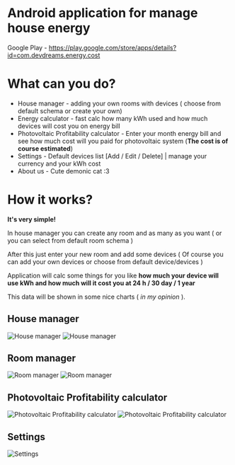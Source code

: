 # Android application for manage house energy
Google Play - https://play.google.com/store/apps/details?id=com.devdreams.energy.cost

# What can you do? 
- House manager - adding your own rooms with devices ( choose from default schema or create your own)
- Energy calculator - fast calc how many kWh used and how much devices will cost you on energy bill
- Photovoltaic Profitability calculator - Enter your month energy bill and see how much cost will you paid for photovoltaic system (**The cost is of course estimated**)
- Settings - Default devices list [Add / Edit / Delete] | manage your currency and your kWh cost
- About us - Cute demonic cat :3 

# How it works? 
**It's very simple!** 

In house manager you can create any room and as many as you want ( or you can select from default room schema )

After this just enter your new room and add some devices ( Of course you can add your own devices or choose from default device/devices )

Application will calc some things for you like **how much your device will use kWh and how much will it cost you at 24 h / 30 day / 1 year**

This data will be shown in some nice charts ( _in my opinion_ ). 

## House manager
![House manager](https://lh3.googleusercontent.com/69AnGr7I9HeEAWzLCcC_Ee8fb6nuFIEcLr-nPgoKhxHOx0d9pIJ5SCtGa5Kj3uCm1trK=w1800-h900)
![House manager](https://lh3.googleusercontent.com/2XRW_UPff0pkXAbiJR3rfV7KUoaRCAvvwgxTaUNBY-vPi37x04XgXOZb1f7UkVJwqux-=w1800-h900)

## Room manager

![Room manager](https://lh3.googleusercontent.com/Eq5RD-UHDj4PXTbZJTS2SwtbzUs50B8UXBaXapnATD1sxfMY77FbucPecHAYotKMpo27=w1800-h900)
![Room manager](https://lh3.googleusercontent.com/p2ZCnM2SfRgmUPPzUrLG4wYTSCyN2-dE3zDKRkX649S-DzO5_J4soE3_CouZW5-jqyUZ=w1800-h900)

## Photovoltaic Profitability calculator
![Photovoltaic Profitability calculator](https://lh3.googleusercontent.com/OpBN68Yt0udNx27-GN4qQdif5QzQPIYSvTh9EI3DvMRdFOLA7S_LsrBi8_HAoDkjyUbQ=w1800-h900)
![Photovoltaic Profitability calculator](https://lh3.googleusercontent.com/AT9ZPIxRuRdBNEJPCvIcZ-lPCzLDJKQXRVimzQ1j-jCLrD-uawFkKWPnEpta-Hs0gXA=w1800-h900)

## Settings 
![Settings](https://lh3.googleusercontent.com/j_BGj9HTADTOtQd3OddrFc6qsQAurwgiMm56KSua4qZJCOnFIL2qEtr9KCOY0yN9hQ=w1800-h900)

